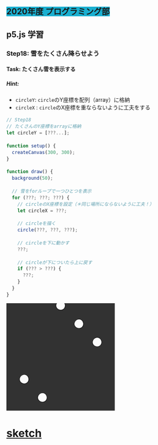 ## <span style="background: #1aafd0">2020年度 プログラミング部</span>

## p5.js 学習

### Step18: 雪をたくさん降らせよう



#### Task: たくさん雪を表示する

##### Hint: 
* `circleY`: `circle`のY座標を配列（array）に格納
* `circleX` : `circle`のX座標を重ならないように工夫をする

```js
// Step18
// たくさんのY座標をarrayに格納
let circleY = [???...];

function setup() {
  createCanvas(300, 300);
}

function draw() {
  background(50);

  // 雪をforループで一つひとつを表示
  for (???; ???; ???) {
    // circleのX座標を設定（＊同じ場所にならないように工夫！）
    let circleX = ???;
       
    // circleを描く
    circle(???, ???, ???);

  	// circleを下に動かす
    ???;
    
  	// circleが下についたら上に戻す
    if (??? > ???) {
      ???;
    }
  }
}


```

![step13](pics/task18.png)

# [sketch](https://editor.p5js.org/sf_/present/HDnVcAZac)




